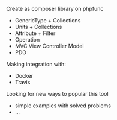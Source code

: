 Create as composer library on phpfunc
+ GenericType + Collections
+ Units + Collections
+ Attribute + Filter 
+ Operation
+ MVC
    View
    Controller
    Model
+ PDO
    

Making integration with:
 + Docker
 + Travis 


 
Looking for new ways to popular this tool
 + simple examples with solved problems 
 + ... 
